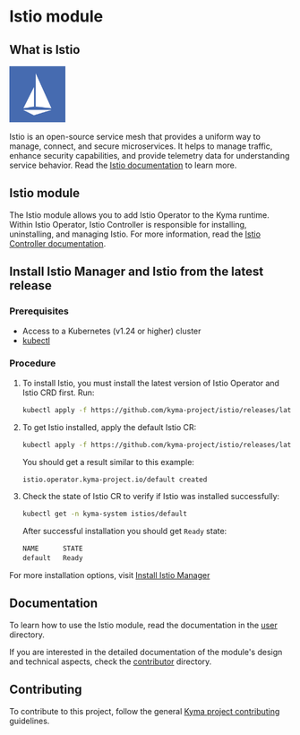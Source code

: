 # Istio module

## What is Istio

<img src="./docs/assets/istio-whitelogo-bluebackground-framed.svg" alt="Istio logo" style="height: 100px; width:100px;"/>

Istio is an open-source service mesh that provides a uniform way to manage, connect, and secure microservices. It helps to manage traffic, enhance security capabilities, and provide telemetry data for understanding service behavior. Read the [Istio documentation](https://istio.io/latest/) to learn more.

## Istio module

The Istio module allows you to add Istio Operator to the Kyma runtime. Within Istio Operator, Istio Controller is responsible for installing, uninstalling, and managing Istio. For more information, read the [Istio Controller documentation](./docs/user/00-10-overview-istio-controller.md).

## Install Istio Manager and Istio from the latest release

### Prerequisites

- Access to a Kubernetes (v1.24 or higher) cluster
- [kubectl](https://kubernetes.io/docs/tasks/tools/)

### Procedure

1. To install Istio, you must install the latest version of Istio Operator and Istio CRD first. Run:

   ```bash
   kubectl apply -f https://github.com/kyma-project/istio/releases/latest/download/istio-manager.yaml
   ```

2. To get Istio installed, apply the default Istio CR:

   ```bash
   kubectl apply -f https://github.com/kyma-project/istio/releases/latest/download/istio-default-cr.yaml
   ```

   You should get a result similar to this example:

   ```bash
   istio.operator.kyma-project.io/default created
   ```

3. Check the state of Istio CR to verify if Istio was installed successfully:

   ```bash
   kubectl get -n kyma-system istios/default
   ```

   After successful installation you should get `Ready` state:

   ```bash
   NAME      STATE
   default   Ready
   ```

For more installation options, visit [Install Istio Manager](./docs/contributor/01-00-installation.md)

## Documentation

To learn how to use the Istio module, read the documentation in the [user](./docs/user) directory.

If you are interested in the detailed documentation of the module's design and technical aspects, check the [contributor](./docs/contributor/) directory.

## Contributing

To contribute to this project, follow the general [Kyma project contributing](https://github.com/kyma-project/community/blob/main/docs/contributing/02-contributing.md) guidelines.